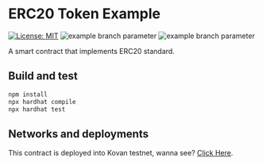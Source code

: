 # ERC20 Token Example

[![License: MIT](https://img.shields.io/badge/License-MIT-yellow.svg)](https://opensource.org/licenses/MIT)
![example branch parameter](https://github.com/cloudwalk/brlc-token/actions/workflows/build.yml/badge.svg?branch=main)
![example branch parameter](https://github.com/cloudwalk/brlc-token/actions/workflows/test.yml/badge.svg?branch=main)

A smart contract that implements ERC20 standard.

## Build and test

``` sh
npm install
npx hardhat compile
npx hardhat test
```

## Networks and deployments
This contract is deployed into Kovan testnet, wanna see? [Click Here](https://kovan.etherscan.io/address/0x337dfc6929bb5089ea5e805c2f8a95f371ef24e0).
